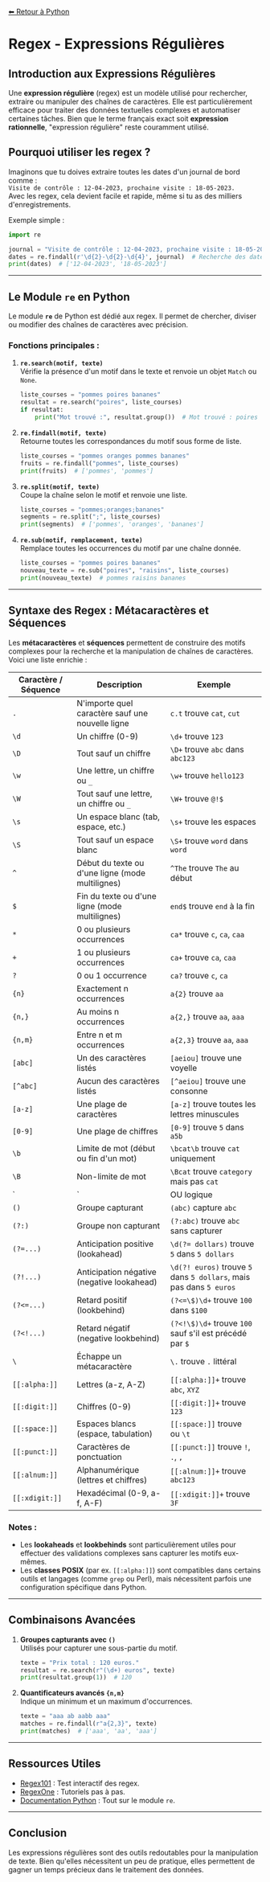 [⬅ Retour à Python](../README.md)


# **Regex - Expressions Régulières**

## Introduction aux Expressions Régulières

Une **expression régulière** (regex) est un modèle utilisé pour rechercher, extraire ou manipuler des chaînes de caractères. Elle est particulièrement efficace pour traiter des données textuelles complexes et automatiser certaines tâches. Bien que le terme français exact soit **expression rationnelle**, "expression régulière" reste couramment utilisé.

## Pourquoi utiliser les regex ?  
Imaginons que tu doives extraire toutes les dates d'un journal de bord comme :  
`Visite de contrôle : 12-04-2023, prochaine visite : 18-05-2023.`  
Avec les regex, cela devient facile et rapide, même si tu as des milliers d'enregistrements.  

Exemple simple :  

```python
import re

journal = "Visite de contrôle : 12-04-2023, prochaine visite : 18-05-2023."
dates = re.findall(r'\d{2}-\d{2}-\d{4}', journal)  # Recherche des dates au format DD-MM-YYYY
print(dates)  # ['12-04-2023', '18-05-2023']
```

---

## Le Module `re` en Python

Le module **`re`** de Python est dédié aux regex. Il permet de chercher, diviser ou modifier des chaînes de caractères avec précision.

### Fonctions principales :

1. **`re.search(motif, texte)`**  
   Vérifie la présence d'un motif dans le texte et renvoie un objet `Match` ou `None`.

   ```python
   liste_courses = "pommes poires bananes"
   resultat = re.search("poires", liste_courses)
   if resultat:
       print("Mot trouvé :", resultat.group())  # Mot trouvé : poires
   ```

2. **`re.findall(motif, texte)`**  
   Retourne toutes les correspondances du motif sous forme de liste.

   ```python
   liste_courses = "pommes oranges pommes bananes"
   fruits = re.findall("pommes", liste_courses)
   print(fruits)  # ['pommes', 'pommes']
   ```

3. **`re.split(motif, texte)`**  
   Coupe la chaîne selon le motif et renvoie une liste.

   ```python
   liste_courses = "pommes;oranges;bananes"
   segments = re.split(";", liste_courses)
   print(segments)  # ['pommes', 'oranges', 'bananes']
   ```

4. **`re.sub(motif, remplacement, texte)`**  
   Remplace toutes les occurrences du motif par une chaîne donnée.

   ```python
   liste_courses = "pommes poires bananes"
   nouveau_texte = re.sub("poires", "raisins", liste_courses)
   print(nouveau_texte)  # pommes raisins bananes
   ```

---

## Syntaxe des Regex : Métacaractères et Séquences

Les **métacaractères** et **séquences** permettent de construire des motifs complexes pour la recherche et la manipulation de chaînes de caractères. Voici une liste enrichie :

| **Caractère / Séquence** | **Description** | **Exemple** |
|--------------------------|-----------------|-------------|
| `.`                      | N'importe quel caractère sauf une nouvelle ligne | `c.t` trouve `cat`, `cut` |
| `\d`                     | Un chiffre (0-9) | `\d+` trouve `123` |
| `\D`                     | Tout sauf un chiffre | `\D+` trouve `abc` dans `abc123` |
| `\w`                     | Une lettre, un chiffre ou `_` | `\w+` trouve `hello123` |
| `\W`                     | Tout sauf une lettre, un chiffre ou `_` | `\W+` trouve `@!$` |
| `\s`                     | Un espace blanc (tab, espace, etc.) | `\s+` trouve les espaces |
| `\S`                     | Tout sauf un espace blanc | `\S+` trouve `word` dans `word  ` |
| `^`                      | Début du texte ou d'une ligne (mode multilignes) | `^The` trouve `The` au début |
| `$`                      | Fin du texte ou d'une ligne (mode multilignes) | `end$` trouve `end` à la fin |
| `*`                      | 0 ou plusieurs occurrences | `ca*` trouve `c`, `ca`, `caa` |
| `+`                      | 1 ou plusieurs occurrences | `ca+` trouve `ca`, `caa` |
| `?`                      | 0 ou 1 occurrence | `ca?` trouve `c`, `ca` |
| `{n}`                    | Exactement n occurrences | `a{2}` trouve `aa` |
| `{n,}`                   | Au moins n occurrences | `a{2,}` trouve `aa`, `aaa` |
| `{n,m}`                  | Entre n et m occurrences | `a{2,3}` trouve `aa`, `aaa` |
| `[abc]`                  | Un des caractères listés | `[aeiou]` trouve une voyelle |
| `[^abc]`                 | Aucun des caractères listés | `[^aeiou]` trouve une consonne |
| `[a-z]`                  | Une plage de caractères | `[a-z]` trouve toutes les lettres minuscules |
| `[0-9]`                  | Une plage de chiffres | `[0-9]` trouve `5` dans `a5b` |
| `\b`                     | Limite de mot (début ou fin d'un mot) | `\bcat\b` trouve `cat` uniquement |
| `\B`                     | Non-limite de mot | `\Bcat` trouve `category` mais pas `cat` |
| `|`                      | OU logique | `red|blue` trouve `red` ou `blue` |
| `()`                     | Groupe capturant | `(abc)` capture `abc` |
| `(?:)`                   | Groupe non capturant | `(?:abc)` trouve `abc` sans capturer |
| `(?=...)`                | Anticipation positive (lookahead) | `\d(?= dollars)` trouve `5` dans `5 dollars` |
| `(?!...)`                | Anticipation négative (negative lookahead) | `\d(?! euros)` trouve `5` dans `5 dollars`, mais pas dans `5 euros` |
| `(?<=...)`               | Retard positif (lookbehind) | `(?<=\$)\d+` trouve `100` dans `$100` |
| `(?<!...)`               | Retard négatif (negative lookbehind) | `(?<!\$)\d+` trouve `100` sauf s'il est précédé par `$` |
| `\`                      | Échappe un métacaractère | `\.` trouve `.` littéral |
| `[[:alpha:]]`            | Lettres (a-z, A-Z) | `[[:alpha:]]+` trouve `abc`, `XYZ` |
| `[[:digit:]]`            | Chiffres (0-9) | `[[:digit:]]+` trouve `123` |
| `[[:space:]]`            | Espaces blancs (espace, tabulation) | `[[:space:]]` trouve ` ` ou `\t` |
| `[[:punct:]]`            | Caractères de ponctuation | `[[:punct:]]` trouve `!`, `.`, `,` |
| `[[:alnum:]]`            | Alphanumérique (lettres et chiffres) | `[[:alnum:]]+` trouve `abc123` |
| `[[:xdigit:]]`           | Hexadécimal (0-9, a-f, A-F) | `[[:xdigit:]]+` trouve `3F` |

### Notes :
- Les **lookaheads** et **lookbehinds** sont particulièrement utiles pour effectuer des validations complexes sans capturer les motifs eux-mêmes.
- Les **classes POSIX** (par ex. `[[:alpha:]]`) sont compatibles dans certains outils et langages (comme `grep` ou Perl), mais nécessitent parfois une configuration spécifique dans Python.

---

## Combinaisons Avancées

1. **Groupes capturants avec `()`**  
   Utilisés pour capturer une sous-partie du motif.

   ```python
   texte = "Prix total : 120 euros."
   resultat = re.search(r"(\d+) euros", texte)
   print(resultat.group(1))  # 120
   ```

2. **Quantificateurs avancés `{n,m}`**  
   Indique un minimum et un maximum d'occurrences.

   ```python
   texte = "aaa ab aabb aaa"
   matches = re.findall(r"a{2,3}", texte)
   print(matches)  # ['aaa', 'aa', 'aaa']
   ```

---

## Ressources Utiles

- [Regex101](https://regex101.com/) : Test interactif des regex.  
- [RegexOne](https://regexone.com/) : Tutoriels pas à pas.  
- [Documentation Python](https://docs.python.org/3/library/re.html) : Tout sur le module `re`.  

---

## Conclusion

Les expressions régulières sont des outils redoutables pour la manipulation de texte. Bien qu'elles nécessitent un peu de pratique, elles permettent de gagner un temps précieux dans le traitement des données.  